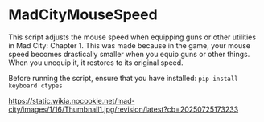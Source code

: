 # MadCityMouseSpeed
This script adjusts the mouse speed when equipping guns or other utilities in Mad City: Chapter 1.
This was made because in the game, your mouse speed becomes drastically smaller when you equip guns or other things.
When you unequip it, it restores to its original speed.

Before running the script, ensure that you have installed:
`pip install keyboard ctypes`

https://static.wikia.nocookie.net/mad-city/images/1/16/Thumbnail1.jpg/revision/latest?cb=20250725173233

